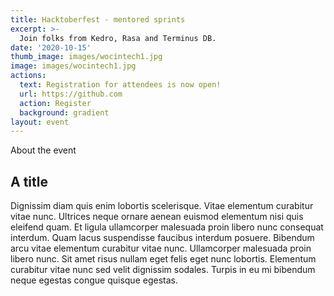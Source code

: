 ```yaml
---
title: Hacktoberfest - mentored sprints
excerpt: >-
  Join folks from Kedro, Rasa and Terminus DB.
date: '2020-10-15'
thumb_image: images/wocintech1.jpg
image: images/wocintech1.jpg
actions:
  text: Registration for attendees is now open!
  url: https://github.com
  action: Register
  background: gradient
layout: event
---
```


About the event

## A title

Dignissim diam quis enim lobortis scelerisque. Vitae elementum curabitur vitae nunc. Ultrices neque ornare aenean euismod elementum nisi quis eleifend quam. Et ligula ullamcorper malesuada proin libero nunc consequat interdum. Quam lacus suspendisse faucibus interdum posuere. Bibendum arcu vitae elementum curabitur vitae nunc. Ullamcorper malesuada proin libero nunc. Sit amet risus nullam eget felis eget nunc lobortis. Elementum curabitur vitae nunc sed velit dignissim sodales. Turpis in eu mi bibendum neque egestas congue quisque egestas.
